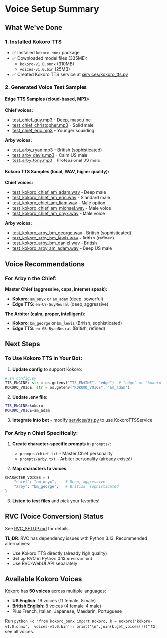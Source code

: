 # Voice Setup Summary

## What We've Done

### 1. Installed Kokoro TTS
- ✅ Installed `kokoro-onnx` package
- ✅ Downloaded model files (335MB):
  - `kokoro-v1.0.onnx` (310MB)
  - `voices-v1.0.bin` (25MB)
- ✅ Created Kokoro TTS service at [services/kokoro_tts.py](services/kokoro_tts.py)

### 2. Generated Voice Test Samples

#### Edge TTS Samples (cloud-based, MP3):
**Chief voices:**
- [test_chief_guy.mp3](test_chief_guy.mp3) - Deep, masculine
- [test_chief_christopher.mp3](test_chief_christopher.mp3) - Solid male
- [test_chief_eric.mp3](test_chief_eric.mp3) - Younger sounding

**Arby voices:**
- [test_arby_ryan.mp3](test_arby_ryan.mp3) - British (sophisticated)
- [test_arby_davis.mp3](test_arby_davis.mp3) - Calm US male
- [test_arby_tony.mp3](test_arby_tony.mp3) - Professional US male

#### Kokoro TTS Samples (local, WAV, higher quality):
**Chief voices:**
- [test_kokoro_chief_am_adam.wav](test_kokoro_chief_am_adam.wav) - Deep male
- [test_kokoro_chief_am_eric.wav](test_kokoro_chief_am_eric.wav) - Standard male
- [test_kokoro_chief_am_liam.wav](test_kokoro_chief_am_liam.wav) - Male option
- [test_kokoro_chief_am_michael.wav](test_kokoro_chief_am_michael.wav) - Male voice
- [test_kokoro_chief_am_onyx.wav](test_kokoro_chief_am_onyx.wav) - Male voice

**Arby voices:**
- [test_kokoro_arby_bm_george.wav](test_kokoro_arby_bm_george.wav) - British (sophisticated)
- [test_kokoro_arby_bm_lewis.wav](test_kokoro_arby_bm_lewis.wav) - British (refined)
- [test_kokoro_arby_bm_daniel.wav](test_kokoro_arby_bm_daniel.wav) - British
- [test_kokoro_arby_am_adam.wav](test_kokoro_arby_am_adam.wav) - Deep US male

## Voice Recommendations

### For Arby n the Chief:

**Master Chief (aggressive, caps, internet speak):**
- **Kokoro**: `am_onyx` or `am_adam` (deep, powerful)
- **Edge TTS**: `en-US-GuyNeural` (deep, aggressive)

**The Arbiter (calm, proper, intelligent):**
- **Kokoro**: `bm_george` or `bm_lewis` (British, sophisticated)
- **Edge TTS**: `en-GB-RyanNeural` (British, refined)

## Next Steps

### To Use Kokoro TTS in Your Bot:

1. **Update config** to support Kokoro:
```python
# In config.py
TTS_ENGINE: str = os.getenv("TTS_ENGINE", "edge")  # "edge" or "kokoro"
KOKORO_VOICE: str = os.getenv("KOKORO_VOICE", "am_adam")
```

2. **Update .env file**:
```bash
TTS_ENGINE=kokoro
KOKORO_VOICE=am_adam
```

3. **Integrate into bot** - modify [services/tts.py](services/tts.py) to use KokoroTTSService

### For Arby n Chief Specifically:

1. **Create character-specific prompts** in `prompts/`:
   - `prompts/chief.txt` - Master Chief personality
   - `prompts/arby.txt` - Arbiter personality (already exists!)

2. **Map characters to voices**:
```python
CHARACTER_VOICES = {
    "chief": "am_onyx",    # Deep, aggressive
    "arby": "bm_george",   # British, sophisticated
}
```

3. **Listen to test files** and pick your favorites!

## RVC (Voice Conversion) Status

See [RVC_SETUP.md](RVC_SETUP.md) for details.

**TL;DR**: RVC has dependency issues with Python 3.13. Recommended alternatives:
- Use Kokoro TTS directly (already high quality)
- Set up RVC in Python 3.12 environment
- Use RVC-WebUI API separately

## Available Kokoro Voices

Kokoro has **50 voices** across multiple languages:
- **US English**: 19 voices (11 female, 8 male)
- **British English**: 8 voices (4 female, 4 male)
- Plus French, Italian, Japanese, Mandarin, Portuguese

Run `python -c "from kokoro_onnx import Kokoro; k = Kokoro('kokoro-v1.0.onnx', 'voices-v1.0.bin'); print('\n'.join(k.get_voices()))"` to see all voices.
